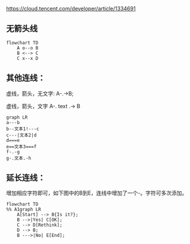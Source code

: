 
https://cloud.tencent.com/developer/article/1334691
## 无箭头线
```mermaid
flowchart TD
    A o--o B
    B <--> C
    C x--x D
```

## 其他连线：
虚线，箭头，无文字:
A-.->B;

虚线，箭头，文字
A-. text .-> B
```mermaid
graph LR
a---b
b--文本1!---c
c---|文本2|d
d===e
e==文本3===f
f-.-g
g-.文本.-h
```

## 延长连线：
增加相应字符即可，如下图中的B到E，连线中增加了一个-。字符可多次添加。

```mermaid
flowchart TD
%% A1graph LR
    A[Start] --> B{Is it?};
    B -->|Yes| C[OK];
    C --> D[Rethink];
    D --> B;
    B --->|No| E[End];
```
